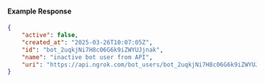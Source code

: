 <!-- Code generated for API Clients. DO NOT EDIT. -->

#### Example Response

```json
{
	"active": false,
	"created_at": "2025-03-26T10:07:05Z",
	"id": "bot_2uqkjNi7H8c06G6k9iZWYUJjnak",
	"name": "inactive bot user from API",
	"uri": "https://api.ngrok.com/bot_users/bot_2uqkjNi7H8c06G6k9iZWYUJjnak"
}
```
